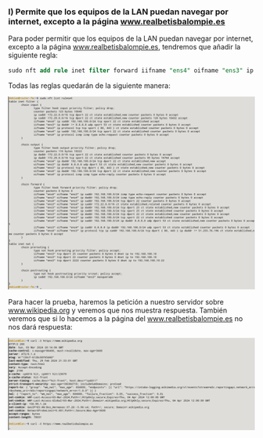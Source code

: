 ### l) Permite que los equipos de la LAN puedan navegar por internet, excepto a la página www.realbetisbalompie.es

Para poder permitir que los equipos de la LAN puedan navegar por internet, excepto a la página www.realbetisbalompie.es, tendremos que añadir la siguiente regla:

```sql
sudo nft add rule inet filter forward iifname "ens4" oifname "ens3" ip protocol tcp ip saddr 192.168.100.0/24 tcp dport { 80,443} ip daddr != { 51.255.76.196 } ct state new,established counter accept
```

Todas las reglas quedarán de la siguiente manera:

![FOTOS](img/22.png)

Para hacer la prueba, haremos la petición a nuestro servidor sobre www.wikipedia.org y veremos que nos muestra respuesta. También veremos que si lo hacemos a la página del www.realbetisbalompie.es no nos dará respuesta:

![FOTOS](img/23.png)